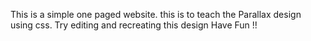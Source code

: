 This is a simple one paged website.
this is to teach the Parallax design using css.
Try editing and recreating this design
Have Fun !!